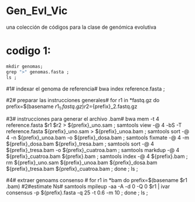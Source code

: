 # Gen_Evl_Vic
una colección de códigos para la clase de genómica evolutiva

# codigo 1:
```r
mkdir genomas;
grep ">" genomas.fasta ;
ls ;
```
#1# indexar el genoma de referencia#
bwa index reference.fasta ;

#2# preparar las instrucciones generales#
for r1 in *fastq.gz
do
prefix=$(basename $r1 _1.fastq.gz)
r2=${prefix}_2.fastq.gz

#3# instrucciones para generar el archivo .bam#
bwa mem -t 4 reference.fasta $r1 $r2 > ${prefix}_uno.sam ;
samtools view -@ 4 -bS -T reference.fasta ${prefix}_uno.sam > ${prefix}_unoa.bam ;
samtools sort -@ 4 -n ${prefix}_unoa.bam -o ${prefix}_dosa.bam ;
samtools fixmate -@ 4 -m ${prefix}_dosa.bam ${prefix}_tresa.bam ;
samtools sort -@ 4 ${prefix}_tresa.bam -o ${prefix}_cuatroa.bam ;
samtools markdup -@ 4 ${prefix}_cuatroa.bam ${prefix}.bam ;
samtools index -@ 4 ${prefix}.bam ;
rm ${prefix}_uno.sam ${prefix}_unoa.bam ${prefix}_dosa.bam ${prefix}_tresa.bam ${prefix}_cuatroa.bam ;
done ;
ls ;

#4# extraer genoams consenso #
for r1 in *bam
do
prefix=$(basename $r1 .bam)
#2#estimate Ns#
samtools mpileup -aa -A -d 0 -Q 0 $r1 | ivar consensus -p ${prefix}.fasta -q 25 -t 0.6 -m 10 ;
done ; 
ls ;
